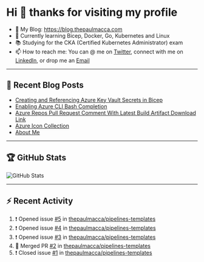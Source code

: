 # Hi 👋 thanks for visiting my profile

- 💬 My Blog: <https://blog.thepaulmacca.com>
- 🌱 Currently learning Bicep, Docker, Go, Kubernetes and Linux
- 📚 Studying for the CKA (Certified Kubernetes Administrator) exam
- 📫 How to reach me: You can @ me on [Twitter](https://twitter.com/thepaulmacca), connect with me on [LinkedIn](https://www.linkedin.com/in/thepaulmacca/), or drop me an [Email](mailto:pm@thepaulmacca.com)

---

## :blue_book: Recent Blog Posts
<!-- BLOG-POST-LIST:START -->
- [Creating and Referencing Azure Key Vault Secrets in Bicep](https://blog.thepaulmacca.com/posts/creating-and-referencing-azure-key-vault-secrets-in-bicep/)
- [Enabling Azure CLI Bash Completion](https://blog.thepaulmacca.com/posts/enabling-azure-cli-bash-completion/)
- [Azure Repos Pull Request Comment With Latest Build Artifact Download Link](https://blog.thepaulmacca.com/posts/azure-repos-pull-request-comment-with-latest-build-artifact-download-link/)
- [Azure Icon Collection](https://blog.thepaulmacca.com/posts/azure-icon-collection/)
- [About Me](https://blog.thepaulmacca.com/about/)
<!-- BLOG-POST-LIST:END -->

---

## :trophy: GitHub Stats

![GitHub Stats](https://github-readme-stats.vercel.app/api?username=thepaulmacca&count_private=true&show_icons=true&theme=dark)

---

## :zap: Recent Activity

<!--START_SECTION:activity-->
1. ❗️ Opened issue [#5](https://github.com/thepaulmacca/pipelines-templates/issues/5) in [thepaulmacca/pipelines-templates](https://github.com/thepaulmacca/pipelines-templates)
2. ❗️ Opened issue [#4](https://github.com/thepaulmacca/pipelines-templates/issues/4) in [thepaulmacca/pipelines-templates](https://github.com/thepaulmacca/pipelines-templates)
3. ❗️ Opened issue [#3](https://github.com/thepaulmacca/pipelines-templates/issues/3) in [thepaulmacca/pipelines-templates](https://github.com/thepaulmacca/pipelines-templates)
4. 🎉 Merged PR [#2](https://github.com/thepaulmacca/pipelines-templates/pull/2) in [thepaulmacca/pipelines-templates](https://github.com/thepaulmacca/pipelines-templates)
5. ❗️ Closed issue [#1](https://github.com/thepaulmacca/pipelines-templates/issues/1) in [thepaulmacca/pipelines-templates](https://github.com/thepaulmacca/pipelines-templates)
<!--END_SECTION:activity-->
